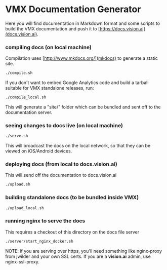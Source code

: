 # VMX Documentation Generator

Here you will find documentation in Markdown format and some scripts
to build the VMX documentation and push it to
[https://docs.vision.ai](docs.vision.ai).

### compiling docs (on local machine)

Compilation uses [http://www.mkdocs.org/](mkdocs) to generate a static
site.

```sh
./compile.sh
```

If you don't want to embed Google Analytics code and build a tarball
suitable for VMX standalone releases, run:
```sh
./compile_local.sh
```

This will generate a "site/" folder which can be bundled and sent off
to the documentation server.

### seeing changes to docs live (on local machine)

```sh
./serve.sh
```

This will broadcast the docs on the local network, so that they can be
viewed on iOS/Android devices.

### deploying docs (from local to docs.vision.ai)

This will send off the documentation to docs.vision.ai

```sh
./upload.sh
```

### building standalone docs (to be bundled inside VMX)

```sh
./upload_local.sh
```

### running nginx to serve the docs

This requires a checkout of this directory on the docs file server

```sh
./server/start_nginx_docker.sh
```

NOTE: if you are serving over https, you'll need something like
nginx-proxy from jwilder and your own SSL certs. If you are a
**vision.ai** admin, use nginx-ssl-proxy.